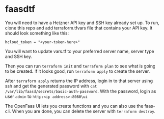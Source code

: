 # faasdtf
You will need to have a Hetzner API key and SSH key already set up. To run, clone this repo and add terraform.tfvars file that contains your API key. It should look something like this:

```
hcloud_token = "<your-token-here>"
```

You will want to update vars.tf to your preferred server name, server type and SSH key. 

Then you can run `terraform init` and `terraform plan` to see what is going to be created. If it looks good, run `terraform apply` to create the server. 

After `terraform apply` returns the IP address, login in to that server using ssh and get the generated password with `cat /var/lib/faasd/secrets/basic-auth-password`. With the password, login as user `admin` to `http:<ip address>:8080\ui` 

The OpenFaas UI lets you create functions and you can also use the faas-cli. When you are done, you can delete the server with `terraform destroy`.  

```
```
